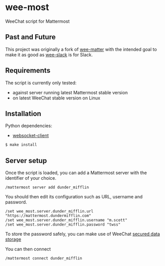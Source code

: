 # wee-most

WeeChat script for Mattermost

## Past and Future

This project was originally a fork of [wee-matter](https://sr.ht/~stacyharper/wee-matter/)
with the intended goal to make it as good as [wee-slack](https://github.com/wee-slack/wee-slack) is for Slack.

## Requirements

The script is currently only tested:
- against server running latest Mattermost stable version
- on latest WeeChat stable version on Linux

## Installation

Python dependencies:

* [websocket-client](https://github.com/websocket-client/websocket-client)

```bash
$ make install
```

## Server setup

Once the script is loaded, you can add a Mattermost server with the identifier of your choice.
```
/mattermost server add dunder_mifflin
```

You should then edit its configuration such as URL, username and password.
```
/set wee_most.server.dunder_mifflin.url "https://mattermost.dundermifflin.com"
/set wee_most.server.dunder_mifflin.username "m.scott"
/set wee_most.server.dunder_mifflin.password "twss"
```

To store the password safely, you can make use of WeeChat [secured data storage](https://weechat.org/files/doc/stable/weechat_user.en.html#secured_data)

You can then connect
```
/mattermost connect dunder_mifflin
```
